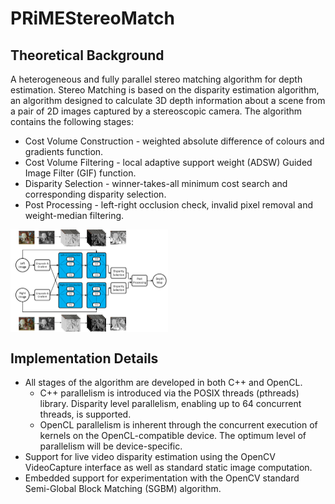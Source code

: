 # PRiMEStereoMatch

## Theoretical Background

A heterogeneous and fully parallel stereo matching algorithm for depth estimation. Stereo Matching is based on the disparity estimation algorithm, an algorithm designed to calculate 3D depth information about a scene from a pair of 2D images captured by a stereoscopic camera. The algorithm contains the following stages:

* Cost Volume Construction - weighted absolute difference of colours and gradients function.
* Cost Volume Filtering - local adaptive support weight (ADSW) Guided Image Filter (GIF) function.  
* Disparity Selection - winner-takes-all minimum cost search and corresponding disparity selection.  
* Post Processing - left-right occlusion check, invalid pixel removal and weight-median filtering.  

<img src="docs/de_bd.png" alt="Disparity esitmation process block diagram" width=50% align=center >

## Implementation Details

* All stages of the algorithm are developed in both C++ and OpenCL.  
	* C++ parallelism is introduced via the POSIX threads (pthreads) library. Disparity level parallelism, enabling up to 64 concurrent threads, is supported.  
	* OpenCL parallelism is inherent through the concurrent execution of kernels on the OpenCL-compatible device. The optimum level of parallelism will be device-specific.  
* Support for live video disparity estimation using the OpenCV VideoCapture interface as well as standard static image computation.
* Embedded support for experimentation with the OpenCV standard Semi-Global Block Matching (SGBM) algorithm.
